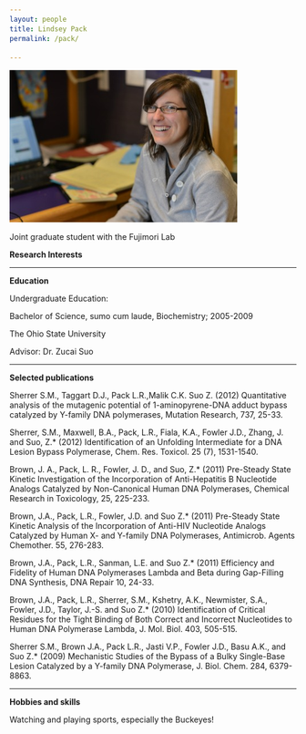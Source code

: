 ```yaml
---
layout: people
title: Lindsey Pack
permalink: /pack/

---
```

![pack pic](../img/pack.jpg)

Joint graduate student with the Fujimori Lab

 

**Research Interests**

***  

**Education**

Undergraduate Education:

Bachelor of Science, sumo cum laude, Biochemistry; 2005-2009

The Ohio State University

Advisor: Dr. Zucai Suo

 
***
 

**Selected publications**

 

Sherrer S.M., Taggart D.J., Pack L.R.,Malik C.K. Suo Z. (2012) Quantitative analysis of the mutagenic potential of 1-aminopyrene-DNA adduct bypass catalyzed by Y-family DNA polymerases, Mutation Research, 737, 25-33.

 

Sherrer, S.M., Maxwell, B.A., Pack, L.R., Fiala, K.A., Fowler J.D., Zhang, J. and Suo, Z.* (2012) Identification of an Unfolding Intermediate for a DNA Lesion Bypass Polymerase, Chem. Res. Toxicol. 25 (7), 1531-1540. 

 

Brown, J. A., Pack, L. R., Fowler, J. D., and Suo, Z.* (2011) Pre-Steady State Kinetic Investigation of the Incorporation of Anti-Hepatitis B Nucleotide Analogs Catalyzed by Non-Canonical Human DNA Polymerases, Chemical Research in Toxicology, 25, 225-233.

 

Brown, J.A., Pack, L.R., Fowler, J.D. and Suo Z.* (2011) Pre-Steady State Kinetic Analysis of the Incorporation of Anti-HIV Nucleotide Analogs Catalyzed by Human X- and Y-family DNA Polymerases, Antimicrob. Agents Chemother. 55, 276-283.

 

Brown, J.A., Pack, L.R., Sanman, L.E. and Suo Z.* (2011) Efficiency and Fidelity of Human DNA Polymerases Lambda and Beta during Gap-Filling DNA Synthesis, DNA Repair 10, 24-33.

 

Brown, J.A., Pack, L.R., Sherrer, S.M., Kshetry, A.K., Newmister, S.A., Fowler, J.D., Taylor, J.-S. and Suo Z.* (2010) Identification of Critical Residues for the Tight Binding of Both Correct and Incorrect Nucleotides to Human DNA Polymerase Lambda, J. Mol. Biol. 403, 505-515.

 

Sherrer S.M., Brown J.A., Pack L.R., Jasti V.P., Fowler J.D., Basu A.K., and Suo Z.* (2009) Mechanistic Studies of the Bypass of a Bulky Single-Base Lesion Catalyzed by a Y-family DNA Polymerase, J. Biol. Chem. 284, 6379-8863.

 
***
 

**Hobbies and skills**

Watching and playing sports, especially the Buckeyes!